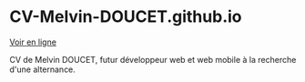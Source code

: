 # CV-Melvin-DOUCET.github.io

[Voir en ligne](https://melvdouc.github.io/CV-Melvin-Doucet.github.io/)

CV de Melvin DOUCET, futur développeur web et web mobile à la recherche d'une alternance.
